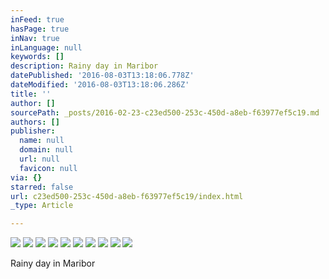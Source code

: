 ```yaml
---
inFeed: true
hasPage: true
inNav: true
inLanguage: null
keywords: []
description: Rainy day in Maribor
datePublished: '2016-08-03T13:18:06.778Z'
dateModified: '2016-08-03T13:18:06.286Z'
title: ''
author: []
sourcePath: _posts/2016-02-23-c23ed500-253c-450d-a8eb-f63977ef5c19.md
authors: []
publisher:
  name: null
  domain: null
  url: null
  favicon: null
via: {}
starred: false
url: c23ed500-253c-450d-a8eb-f63977ef5c19/index.html
_type: Article

---
```

![](https://the-grid-user-content.s3-us-west-2.amazonaws.com/a812529f-4102-4032-b8b5-427f3639413c.jpg)
![](https://the-grid-user-content.s3-us-west-2.amazonaws.com/16e8625b-ef56-4134-a34d-d19bd4143755.jpg)
![](https://the-grid-user-content.s3-us-west-2.amazonaws.com/4590e008-4f11-47b0-8946-d569fb113924.jpg)
![](https://the-grid-user-content.s3-us-west-2.amazonaws.com/933abd4f-a48a-4ce5-9c08-9ac3ce69eec1.jpg)
![](https://the-grid-user-content.s3-us-west-2.amazonaws.com/b87810df-bec9-4a08-9d5d-672588073e67.jpg)
![](https://the-grid-user-content.s3-us-west-2.amazonaws.com/92109fd4-6324-4efa-9d2b-9024d790d6c0.jpg)
![](https://the-grid-user-content.s3-us-west-2.amazonaws.com/d863acee-fa5e-4530-a5ac-c8beffa08117.jpg)
![](https://the-grid-user-content.s3-us-west-2.amazonaws.com/cc6e0e64-8386-4af1-ac5c-24fd8c621d09.jpg)
![](https://the-grid-user-content.s3-us-west-2.amazonaws.com/45b0d4c2-8146-42dd-9b4b-29041b709394.jpg)
![](https://the-grid-user-content.s3-us-west-2.amazonaws.com/f128d8eb-5341-48f3-90d0-619962f31c91.jpg)

Rainy day in Maribor